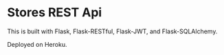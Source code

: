# Stores REST Api

This is built with Flask, Flask-RESTful, Flask-JWT, and Flask-SQLAlchemy.
 
Deployed on Heroku.
